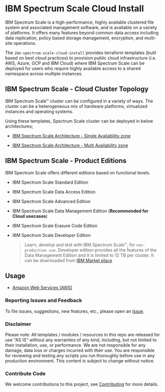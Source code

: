 # IBM Spectrum Scale Cloud Install

IBM Spectrum Scale is a high-performance, highly available clustered file system and associated management software, and is available on a variety of platforms. It offers many features beyond common data access including data replication, policy based storage management, encryption, and multi-site operations.

The `ibm-spectrum-scale-cloud-install` provides terraform templates (built based on best cloud practices) to provision public cloud infrastructure (i.e. AWS, Azure, GCP and IBM Cloud) where IBM Spectrum Scale can be deployed for users who require highly available access to a shared namespace across multiple instances.

## IBM Spectrum Scale - Cloud Cluster Topology

IBM Spectrum Scale™ cluster can be configured in a variety of ways. The cluster can be a heterogeneous mix of hardware platforms, virtualized instances and operating systems.

Using these templates, Spectrum Scale cluster can be deployed in below architectures;

* [IBM Spectrum Scale Architecture - Single Availability zone](docs/images/Single-Zone-Architecture.jpg)

* [IBM Spectrum Scale Architecture - Multi Availability zone](docs/images/Multi-Zone-Architecture.jpg)

## IBM Spectrum Scale - Product Editions

IBM Spectrum Scale offers different editions based on functional levels.

* IBM Spectrum Scale Standard Edition
* IBM Spectrum Scale Data Access Edition
* IBM Spectrum Scale Advanced Edition
* IBM Spectrum Scale Data Management Edition (**Recommended for Cloud usecases**)
* IBM Spectrum Scale Erasure Code Edition
* IBM Spectrum Scale Developer Edition

  > Learn, develop and test with IBM Spectrum Scale™, for `non-production use`. Developer edition provides all the features of the Data Management Edition and it is limited to 12 TB per cluster. It can be downloaded from [IBM Market place](https://www.ibm.com/products/spectrum-scale)

## Usage

* [Amazon Web Services (AWS)](docs/aws.md)

### Reporting Issues and Feedback

To file issues, suggestions, new features, etc., please open an [Issue](https://github.com/IBM/ibm-spectrum-scale-cloud-install/issues).

### Disclaimer

Please note: All templates / modules / resources in this repo are released for use "AS IS" without any warranties of
any kind, including, but not limited to their installation, use, or performance. We are not responsible for any damage,
data loss or charges incurred with their use. You are responsible for reviewing and testing any scripts you run
thoroughly before use in any production environment. This content is subject to change without notice.

### Contribute Code

We welcome contributions to this project, see [Contributing](CONTRIBUTING.md) for more details.
